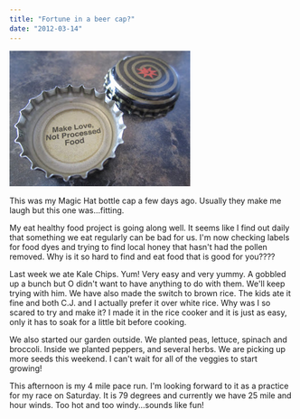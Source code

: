 ```yaml
---
title: "Fortune in a beer cap?"
date: "2012-03-14"
---
```


[![](images/IMG_3864.JPG)](http://1.bp.blogspot.com/-EUXO6yAYTF0/T2Drncx59xI/AAAAAAAAAVI/Rqw8srhSJ4Y/s1600/IMG_3864.JPG)

  

This was my Magic Hat bottle cap a few days ago. Usually they make me laugh but this one was...fitting. 

  

My eat healthy food project is going along well. It seems like I find out daily that something we eat regularly can be bad for us. I'm now checking labels for food dyes and trying to find local honey that hasn't had the pollen removed. Why is it so hard to find and eat food that is good for you???? 

  

Last week we ate Kale Chips. Yum! Very easy and very yummy. A gobbled up a bunch but O didn't want to have anything to do with them. We'll keep trying with him. We have also made the switch to brown rice. The kids ate it fine and both C.J. and I actually prefer it over white rice. Why was I so scared to try and make it? I made it in the rice cooker and it is just as easy, only it has to soak for a little bit before cooking. 

  

We also started our garden outside. We planted peas, lettuce, spinach and broccoli. Inside we planted peppers, and several herbs. We are picking up more seeds this weekend. I can't wait for all of the veggies to start growing! 

  
This afternoon is my 4 mile pace run. I'm looking forward to it as a practice for my race on Saturday. It is 79 degrees and currently we have 25 mile and hour winds. Too hot and too windy...sounds like fun!
